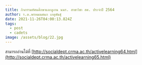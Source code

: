 ```yaml
---
title: กิจกรรมทัศนศึกษาและดูงาน นนร. สาขาวิชา สศ. ประจำปี 2564
author: ร.ต.พรหมณชนก เกตุพันธุ์
date: 2021-11-26T04:00:13.824Z
tags:
  - post
  - cadets
image: /assets/blog/22.jpg
---
```


สามารถอ่านได้ที่
[http://socialdept.crma.ac.th/activelearning64.html](http://socialdept.crma.ac.th/activelearning65.html)
